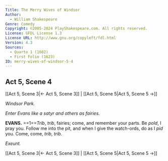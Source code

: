 ```yaml
---
Title: The Merry Wives of Windsor
Author: 
  - William Shakespeare
Genre: Comedy
Copyright: ©2005-2024 PlayShakespeare.com. All rights reserved.
License: GFDL License 1.3
License URL: http://www.gnu.org/copyleft/fdl.html
Version: 4.3
Sources:
  - Quarto 1 (1602)
  - First Folio (1623)
ID: merry-wives-of-windsor-5-4
---
```


## Act 5, Scene 4
[[Act 5, Scene 3|← Act 5, Scene 3]] | [[Act 5, Scene 5|Act 5, Scene 5 →]]

*Windsor Park.*

*Enter Evans like a satyr and others as fairies.*

**EVANS.**
==1==*Trib*, *trib*, fairies; come, and remember your parts. Be *pold*, I pray you. Follow me into the pit, and when I give the watch-ords, do as I *pid* you. Come, come, *trib*, *trib*.

*Exeunt.*

[[Act 5, Scene 3|← Act 5, Scene 3]] | [[Act 5, Scene 5|Act 5, Scene 5 →]]
